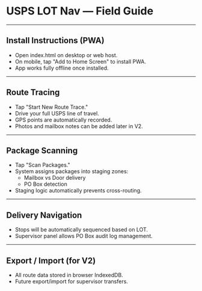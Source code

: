 # USPS LOT Nav — Field Guide

---

## Install Instructions (PWA)

- Open index.html on desktop or web host.
- On mobile, tap "Add to Home Screen" to install PWA.
- App works fully offline once installed.

---

## Route Tracing

- Tap "Start New Route Trace."
- Drive your full USPS line of travel.
- GPS points are automatically recorded.
- Photos and mailbox notes can be added later in V2.

---

## Package Scanning

- Tap "Scan Packages."
- System assigns packages into staging zones:
  - Mailbox vs Door delivery
  - PO Box detection
- Staging logic automatically prevents cross-routing.

---

## Delivery Navigation

- Stops will be automatically sequenced based on LOT.
- Supervisor panel allows PO Box audit log management.

---

## Export / Import (for V2)

- All route data stored in browser IndexedDB.
- Future export/import for supervisor transfers.
